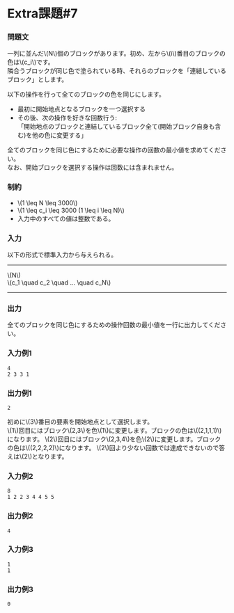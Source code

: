 # Extra課題#7

### 問題文
一列に並んだ\\(N\\)個のブロックがあります。初め、左から\\(i\\)番目のブロックの色は\\(c_i\\)です。  
隣合うブロックが同じ色で塗られている時、それらのブロックを「連結しているブロック」とします。

以下の操作を行って全てのブロックの色を同じにします。
- 最初に開始地点となるブロックを一つ選択する
- その後、次の操作を好きな回数行う:  
「開始地点のブロックと連結しているブロック全て(開始ブロック自身も含む)を他の色に変更する」

全てのブロックを同じ色にするために必要な操作の回数の最小値を求めてください。  
なお、開始ブロックを選択する操作は回数には含まれません。  

### 制約
- \\(1 \leq N \leq 3000\\)
- \\(1 \leq c_i \leq 3000 (1 \leq i \leq N)\\)
- 入力中のすべての値は整数である。

### 入力
以下の形式で標準入力から与えられる。

---

\\(N\\)  
\\(c_1 \quad c_2 \quad ... \quad c_N\\)

---


### 出力
全てのブロックを同じ色にするための操作回数の最小値を一行に出力してください。  
### 入力例1
```
4
2 3 3 1

```

### 出力例1
```
2

```

初めに\\(3\\)番目の要素を開始地点として選択します。  
\\(1\\)回目にはブロック\\(2,3\\)を色\\(1\\)に変更します。ブロックの色は\\((2,1,1,1)\\)になります。
\\(2\\)回目にはブロック\\(2,3,4\\)を色\\(2\\)に変更します。ブロックの色は\\((2,2,2,2)\\)になります。
\\(2\\)回より少ない回数では達成できないので答えは\\(2\\)となります。

### 入力例2
```
8
1 2 2 3 4 4 5 5

```
### 出力例2
```
4

```

### 入力例3
```
1
1

```
### 出力例3
```
0

```